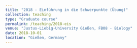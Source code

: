 ```yaml
---
title: "2018 - Einführung in die Schwerpunkte (Übung)"
collection: teaching
type: "Graduate course"
permalink: /teaching/2018-eis
venue: "Justus-Liebig-University Gießen, FB08 - Biology"
date: 2018-10-01
location: "Gießen, Germany"
---
```

